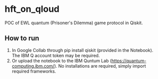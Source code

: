 # hft_on_qloud
POC of EWL quantum (Prisoner's Dilemma) game protocol in Qiskit.

## How to run

1. In Google Collab through pip install qiskit (provided in the Notebook). The IBM Q account token may be required. 
2. Or upload the notebook to the IBM Quntum Lab (https://quantum-computing.ibm.com/). No installations are required, simply import required frameworks.
